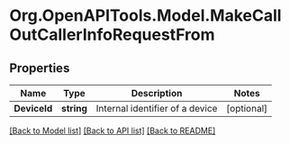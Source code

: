 
# Org.OpenAPITools.Model.MakeCallOutCallerInfoRequestFrom

## Properties

Name | Type | Description | Notes
------------ | ------------- | ------------- | -------------
**DeviceId** | **string** | Internal identifier of a device | [optional] 

[[Back to Model list]](../README.md#documentation-for-models)
[[Back to API list]](../README.md#documentation-for-api-endpoints)
[[Back to README]](../README.md)

